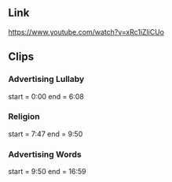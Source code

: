 ## Link
https://www.youtube.com/watch?v=xRc1iZliCUo

## Clips

### Advertising Lullaby
start = 0:00
end = 6:08

### Religion
start = 7:47
end = 9:50

### Advertising Words
start = 9:50
end = 16:59

